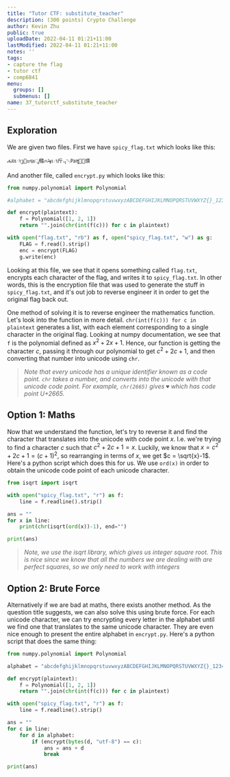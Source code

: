 ```yaml
---
title: "Tutor CTF: substitute_teacher"
description: (300 points) Crypto Challenge
author: Kevin Zhu
public: true
uploadDate: 2022-04-11 01:21+11:00
lastModified: 2022-04-11 01:21+11:00
notes: ''
tags:
- capture the flag
- tutor ctf
- comp6841
menu:
  groups: []
  submenus: []
name: 37_tutorctf_substitute_teacher
---
```


## Exploration

We are given two files. First we have `spicy_flag.txt` which looks like this:

```
ሐᤀោᦡ௑ಱૹৄ㰐⩀⯤ោ⽄⢤␀㎩ॡ㄀᰹㸄
```

And another file, called `encrypt.py` which looks like this:

```python
from numpy.polynomial import Polynomial

#alphabet = "abcdefghijklmnopqrstuvwxyzABCDEFGHIJKLMNOPQRSTUVWXYZ{}_1234567890"

def encrypt(plaintext):
    f = Polynomial([1, 2, 1])
    return "".join(chr(int(f(c))) for c in plaintext)

with open("flag.txt", "rb") as f, open("spicy_flag.txt", "w") as g:
    FLAG = f.read().strip()
    enc = encrypt(FLAG)
    g.write(enc)
```

Looking at this file, we see that it opens something called `flag.txt`, encrypts each character of the flag, and writes it to `spicy_flag.txt`. In other words, this is the encryption file that was used to generate the stuff in `spicy_flag.txt`, and it's out job to reverse engineer it in order to get the original flag back out.

One method of solving it is to reverse engineer the mathematics function. Let's look into the function in more detail. `chr(int(f(c))) for c in plaintext` generates a list, with each element corresponding to a single character in the original flag. Looking at numpy documentation, we see that `f` is the polynomial defined as $x^2 + 2x + 1$. Hence, our function is getting the character $c$, passing it through our polynomial to get $c^2+2c+1$, and then converting that number into unicode using `chr`.

> _Note that every unicode has a unique identifier known as a code point. `chr` takes a number, and converts into the unicode with that unicode code point. For example, `chr(2665)` gives `♥` which has code point U+2665._

## Option 1: Maths

Now that we understand the function, let's try to reverse it and find the character that translates into the unicode with code point $x$. I.e. we're trying to find a character $c$ such that $c^2+2c+1 = x$. Luckily, we know that $x = c^2+2c+1 = (c+1)^2$, so rearranging in terms of $x$, we get $c = \sqrt{x}-1$. Here's a python script which does this for us. We use `ord(x)` in order to obtain the unicode code point of each unicode character.

```python
from isqrt import isqrt

with open("spicy_flag.txt", "r") as f:
    line = f.readline().strip()

ans = ""
for x in line:
    print(chr(isqrt(ord(x))-1), end="")

print(ans)
```
> _Note, we use the isqrt library, which gives us integer square root. This is nice since we know that all the numbers we are dealing with are perfect squares, so we only need to work with integers_

## Option 2: Brute Force

Alternatively if we are bad at maths, there exists another method. As the question title suggests, we can also solve this using brute force. For each unicode character, we can try encrypting every letter in the alphabet until we find one that translates to the same unicode character. They are even nice enough to present the entire alphabet in `encrypt.py`. Here's a python script that does the same thing:

```python
from numpy.polynomial import Polynomial

alphabet = "abcdefghijklmnopqrstuvwxyzABCDEFGHIJKLMNOPQRSTUVWXYZ{}_1234567890"

def encrypt(plaintext):
    f = Polynomial([1, 2, 1])
    return "".join(chr(int(f(c))) for c in plaintext)

with open("spicy_flag.txt", "r") as f:
    line = f.readline().strip()

ans = ""
for c in line:
    for d in alphabet:
        if (encrypt(bytes(d, "utf-8") == c):
            ans = ans + d
            break

print(ans)
```